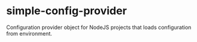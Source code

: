 # simple-config-provider
Configuration provider object for NodeJS projects that loads configuration from environment.
